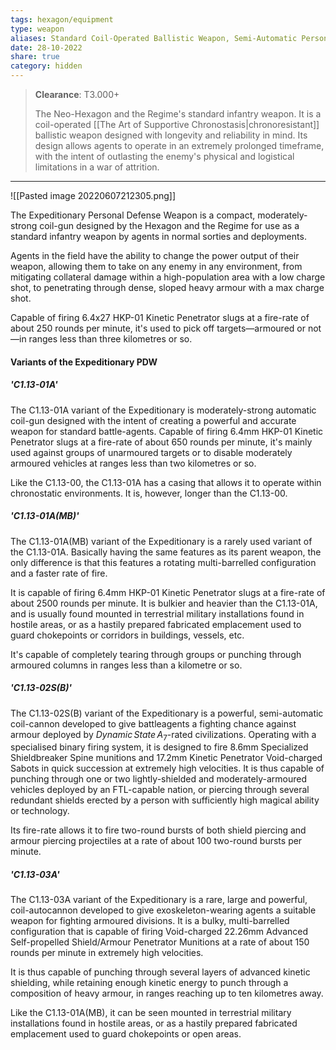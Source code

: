 ```yaml
---
tags: hexagon/equipment
type: weapon
aliases: Standard Coil-Operated Ballistic Weapon, Semi-Automatic Personal Defense Weapon, Mold 1/Iteration 13 (C1.13-00)
date: 28-10-2022
share: true
category: hidden
---
```


> **Clearance**: T3.000+
> 
> The Neo-Hexagon and the Regime's standard infantry weapon. It is a coil-operated [[The Art of Supportive Chronostasis|chronoresistant]] ballistic weapon designed with longevity and reliability in mind. Its design allows agents to operate in an extremely prolonged timeframe, with the intent of outlasting the enemy's physical and logistical limitations in a war of attrition.
---

![[Pasted image 20220607212305.png]]

The Expeditionary Personal Defense Weapon is a compact, moderately-strong coil-gun designed by the Hexagon and the Regime for use as a standard infantry weapon by agents in normal sorties and deployments.

Agents in the field have the ability to change the power output of their weapon, allowing them to take on any enemy in any environment, from mitigating collateral damage within a high-population area with a low charge shot, to penetrating through dense, sloped heavy armour with a max charge shot.

Capable of firing 6.4x27 HKP-01 Kinetic Penetrator slugs at a fire-rate of about 250 rounds per minute, it's used to pick off targets—armoured or not—in ranges less than three kilometres or so.

#### Variants of the Expeditionary PDW
#####  'C1.13-01A'
The C1.13-01A variant of the Expeditionary is moderately-strong automatic coil-gun designed with the intent of creating a powerful and accurate weapon for standard battle-agents. Capable of firing 6.4mm HKP-01 Kinetic Penetrator slugs at a fire-rate of about 650 rounds per minute, it's mainly used against groups of unarmoured targets or to disable moderately armoured vehicles at ranges less than two kilometres or so.

Like the C1.13-00, the C1.13-01A has a casing that allows it to operate within chronostatic environments. It is, however, longer than the C1.13-00.

##### 'C1.13-01A(MB)'
The C1.13-01A(MB) variant of the Expeditionary is a rarely used variant of the C1.13-01A. Basically having the same features as its parent weapon, the only difference is that this features a rotating multi-barrelled configuration and a faster rate of fire.

It is capable of firing 6.4mm HKP-01 Kinetic Penetrator slugs at a fire-rate of about 2500 rounds per minute. It is bulkier and heavier than the C1.13-01A, and is usually found mounted in terrestrial military installations found in hostile areas, or as a hastily prepared fabricated emplacement used to guard chokepoints or corridors in buildings, vessels, etc.

It's capable of completely tearing through groups or punching through armoured columns in ranges less than a kilometre or so.

##### 'C1.13-02S(B)'
The C1.13-02S(B) variant of the Expeditionary is a powerful, semi-automatic coil-cannon developed to give battleagents a fighting chance against armour deployed by $Dynamic\, State\, A_{7}$-rated civilizations. Operating with a specialised binary firing system, it is designed to fire 8.6mm Specialized Shieldbreaker Spine munitions and 17.2mm Kinetic Penetrator Void-charged Sabots in quick succession at extremely high velocities. It is thus capable of punching through one or two lightly-shielded and moderately-armoured vehicles deployed by an FTL-capable nation, or piercing through several redundant shields erected by a person with sufficiently high magical ability or technology.

Its fire-rate allows it to fire two-round bursts of both shield piercing and armour piercing projectiles at a rate of about 100 two-round bursts per minute.

##### 'C1.13-03A'
The C1.13-03A variant of the Expeditionary is a rare, large and powerful, coil-autocannon developed to give exoskeleton-wearing agents a suitable weapon for fighting armoured divisions. It is a bulky, multi-barrelled configuration that is capable of firing Void-charged 22.26mm Advanced Self-propelled Shield/Armour Penetrator Munitions at a rate of about 150 rounds per minute in extremely high velocities.

It is thus capable of punching through several layers of advanced kinetic shielding, while retaining enough kinetic energy to punch through a composition of heavy armour, in ranges reaching up to ten kilometres away.

Like the C1.13-01A(MB), it can be seen mounted in terrestrial military installations found in hostile areas, or as a hastily prepared fabricated emplacement used to guard chokepoints or open areas.